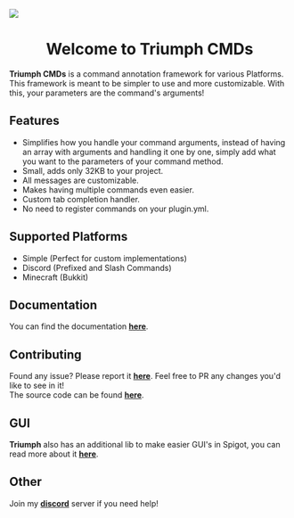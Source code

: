 <p align="center">
  <img style="display: block; margin:auto" src="https://i.imgur.com/RsYXETD.png">
</p>
<h1 align="center">Welcome to Triumph CMDs</h1>

**Triumph CMDs** is a command annotation framework for various Platforms.
This framework is meant to be simpler to use and more customizable.
With this, your parameters are the command's arguments!

## Features

- Simplifies how you handle your command arguments, instead of having an array with arguments and handling it one by one, simply add what you want to the parameters of your command method.
- Small, adds only 32KB to your project.
- All messages are customizable.
- Makes having multiple commands even easier.
- Custom tab completion handler.
- No need to register commands on your plugin.yml.

## Supported Platforms

- Simple (Perfect for custom implementations)
- Discord (Prefixed and Slash Commands)
- Minecraft (Bukkit)

## Documentation

You can find the documentation [**here**](https://triumphteam.dev/docs/triumph-cmds/introduction).

## Contributing

Found any issue? Please report it [**here**](https://github.com/TriumphTeam/triumph-cmds/issues). 
Feel free to PR any changes you'd like to see in it!  
The source code can be found [**here**](https://github.com/TriumphTeam/triumph-cmds).

## GUI

**Triumph** also has an additional lib to make easier GUI's in Spigot, you can read more about it [**here**](https://triumphteam.dev/docs/triumph-gui/introduction).

## Other

Join my [**discord**](https://mattstudios.me/discord) server if you need help!  
